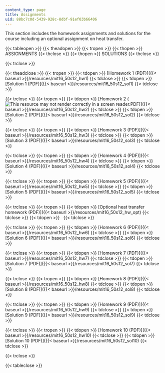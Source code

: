 ```yaml
---
content_type: page
title: Assignments
uid: 88bc7c0d-5439-928c-8dbf-91ef03b66406
---
```


This section includes the homework assignments and solutions for the course including an optional assignment on heat transfer.

{{< tableopen >}}
{{< theadopen >}}
{{< tropen >}}
{{< thopen >}}
ASSIGNMENTS
{{< thclose >}}
{{< thopen >}}
SOLUTIONS
{{< thclose >}}

{{< trclose >}}

{{< theadclose >}}
{{< tropen >}}
{{< tdopen >}}
[Homework 1 (PDF)]({{< baseurl >}}/resources/mit16_50s12_hw1)
{{< tdclose >}}
{{< tdopen >}}
[Solution 1 (PDF)]({{< baseurl >}}/resources/mit16_50s12_sol1)
{{< tdclose >}}

{{< trclose >}}
{{< tropen >}}
{{< tdopen >}}
[Homework 2 (![This resource may not render correctly in a screen reader.](/images/inacessible.gif)PDF)]({{< baseurl >}}/resources/mit16_50s12_hw2)
{{< tdclose >}}
{{< tdopen >}}
[Solution 2 (PDF)]({{< baseurl >}}/resources/mit16_50s12_sol2)
{{< tdclose >}}

{{< trclose >}}
{{< tropen >}}
{{< tdopen >}}
[Homework 3 (PDF)]({{< baseurl >}}/resources/mit16_50s12_hw3)
{{< tdclose >}}
{{< tdopen >}}
[Solution 3 (PDF)]({{< baseurl >}}/resources/mit16_50s12_sol3)
{{< tdclose >}}

{{< trclose >}}
{{< tropen >}}
{{< tdopen >}}
[Homework 4 (PDF)]({{< baseurl >}}/resources/mit16_50s12_hw4)
{{< tdclose >}}
{{< tdopen >}}
[Solution 4 (PDF)]({{< baseurl >}}/resources/mit16_50s12_sol4)
{{< tdclose >}}

{{< trclose >}}
{{< tropen >}}
{{< tdopen >}}
[Homework 5 (PDF)]({{< baseurl >}}/resources/mit16_50s12_hw5)
{{< tdclose >}}
{{< tdopen >}}
[Solution 5 (PDF)]({{< baseurl >}}/resources/mit16_50s12_sol5)
{{< tdclose >}}

{{< trclose >}}
{{< tropen >}}
{{< tdopen >}}
[Optional heat transfer homework (PDF)]({{< baseurl >}}/resources/mit16_50s12_hw_opt)
{{< tdclose >}}
{{< tdopen >}}
 
{{< tdclose >}}

{{< trclose >}}
{{< tropen >}}
{{< tdopen >}}
[Homework 6 (PDF)]({{< baseurl >}}/resources/mit16_50s12_hw6)
{{< tdclose >}}
{{< tdopen >}}
[Solution 6 (PDF)]({{< baseurl >}}/resources/mit16_50s12_sol6)
{{< tdclose >}}

{{< trclose >}}
{{< tropen >}}
{{< tdopen >}}
[Homework 7 (PDF)]({{< baseurl >}}/resources/mit16_50s12_hw7)
{{< tdclose >}}
{{< tdopen >}}
[Solution 7 (PDF)]({{< baseurl >}}/resources/mit16_50s12_sol7)
{{< tdclose >}}

{{< trclose >}}
{{< tropen >}}
{{< tdopen >}}
[Homework 8 (PDF)]({{< baseurl >}}/resources/mit16_50s12_hw8)
{{< tdclose >}}
{{< tdopen >}}
[Solution 8 (PDF)]({{< baseurl >}}/resources/mit16_50s12_sol8)
{{< tdclose >}}

{{< trclose >}}
{{< tropen >}}
{{< tdopen >}}
[Homework 9 (PDF)]({{< baseurl >}}/resources/mit16_50s12_hw9)
{{< tdclose >}}
{{< tdopen >}}
[Solution 9 (PDF)]({{< baseurl >}}/resources/mit16_50s12_sol9)
{{< tdclose >}}

{{< trclose >}}
{{< tropen >}}
{{< tdopen >}}
[Homework 10 (PDF)]({{< baseurl >}}/resources/mit16_50s12_hw10)
{{< tdclose >}}
{{< tdopen >}}
[Solution 10 (PDF)]({{< baseurl >}}/resources/mit16_50s12_sol10)
{{< tdclose >}}

{{< trclose >}}

{{< tableclose >}}